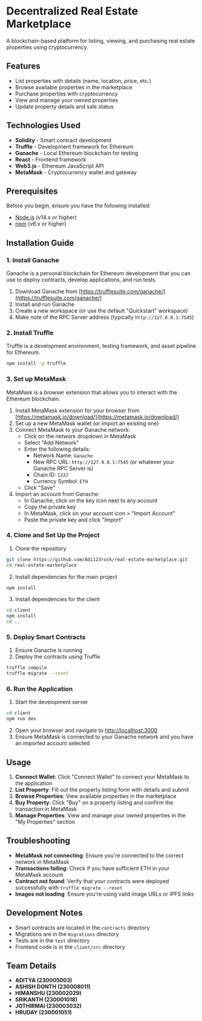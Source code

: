 # Decentralized Real Estate Marketplace

A blockchain-based platform for listing, viewing, and purchasing real estate properties using cryptocurrency.

## Features

- List properties with details (name, location, price, etc.)
- Browse available properties in the marketplace
- Purchase properties with cryptocurrency
- View and manage your owned properties
- Update property details and sale status

## Technologies Used

- **Solidity** - Smart contract development
- **Truffle** - Development framework for Ethereum
- **Ganache** - Local Ethereum blockchain for testing
- **React** - Frontend framework
- **Web3.js** - Ethereum JavaScript API
- **MetaMask** - Cryptocurrency wallet and gateway

## Prerequisites

Before you begin, ensure you have the following installed:
- [Node.js](https://nodejs.org/) (v14.x or higher)
- [npm](https://www.npmjs.com/) (v6.x or higher)

## Installation Guide

### 1. Install Ganache

Ganache is a personal blockchain for Ethereum development that you can use to deploy contracts, develop applications, and run tests.

1. Download Ganache from [https://trufflesuite.com/ganache/](https://trufflesuite.com/ganache/)
2. Install and run Ganache
3. Create a new workspace (or use the default "Quickstart" workspace)
4. Make note of the RPC Server address (typically `http://127.0.0.1:7545`)

### 2. Install Truffle

Truffle is a development environment, testing framework, and asset pipeline for Ethereum.

```bash
npm install -g truffle
```

### 3. Set up MetaMask

MetaMask is a browser extension that allows you to interact with the Ethereum blockchain.

1. Install MetaMask extension for your browser from [https://metamask.io/download/](https://metamask.io/download/)
2. Set up a new MetaMask wallet (or import an existing one)
3. Connect MetaMask to your Ganache network:
   - Click on the network dropdown in MetaMask
   - Select "Add Network"
   - Enter the following details:
     - Network Name: `Ganache`
     - New RPC URL: `http://127.0.0.1:7545` (or whatever your Ganache RPC Server is)
     - Chain ID: `1337`
     - Currency Symbol: `ETH`
   - Click "Save"
4. Import an account from Ganache:
   - In Ganache, click on the key icon next to any account
   - Copy the private key
   - In MetaMask, click on your account icon > "Import Account"
   - Paste the private key and click "Import"

### 4. Clone and Set Up the Project

1. Clone the repository
```bash
git clone https://github.com/Adi123rock/real-estate-marketplace.git
cd real-estate-marketplace
```

2. Install dependencies for the main project
```bash
npm install
```

3. Install dependencies for the client
```bash
cd client
npm install
cd ..
```

### 5. Deploy Smart Contracts

1. Ensure Ganache is running
2. Deploy the contracts using Truffle
```bash
truffle compile
truffle migrate --reset
```

### 6. Run the Application

1. Start the development server
```bash
cd client
npm run dev
```

2. Open your browser and navigate to [http://localhost:3000](http://localhost:3000)
3. Ensure MetaMask is connected to your Ganache network and you have an imported account selected

## Usage

1. **Connect Wallet**: Click "Connect Wallet" to connect your MetaMask to the application
2. **List Property**: Fill out the property listing form with details and submit
3. **Browse Properties**: View available properties in the marketplace
4. **Buy Property**: Click "Buy" on a property listing and confirm the transaction in MetaMask
5. **Manage Properties**: View and manage your owned properties in the "My Properties" section

## Troubleshooting

- **MetaMask not connecting**: Ensure you're connected to the correct network in MetaMask
- **Transactions failing**: Check if you have sufficient ETH in your MetaMask account
- **Contract not found**: Verify that your contracts were deployed successfully with `truffle migrate --reset`
- **Images not loading**: Ensure you're using valid image URLs or IPFS links

## Development Notes

- Smart contracts are located in the `contracts` directory
- Migrations are in the `migrations` directory
- Tests are in the `test` directory
- Frontend code is in the `client/src` directory

## Team Details

- **ADITYA (230005003)**
- **ASHISH DONTH (230008011)**
- **HIMANSHU (230002029)**
- **SRIKANTH (230001018)** 
- **JOTHIRMAI (230003032)**
- **HRUDAY (230001051)**
